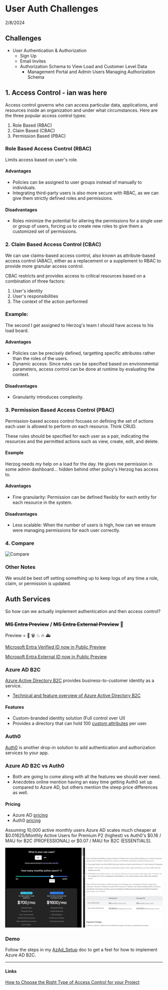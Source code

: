 # User Auth Challenges

2/8/2024

## Challenges

- User Authentication & Authorization
  - Sign Up
  - Email Invites
  - Authorization Schema to View Load and Customer Level Data
    - Management Portal and Admin Users Managing Authorization Schema

## 1. Access Control - ian was here

Access control governs who can access particular data, applications, and resources inside an organization and under what circumstances. Here are the three popular access control types:

1. Role Based (RBAC)
2. Claim Based (CBAC)
3. Permission Based (PBAC)

### Role Based Access Control (RBAC)

Limits access based on user's role.

#### Advantages

- Policies can be assigned to user groups instead of manually to individuals.
- Integrating third-party users is also more secure with RBAC, as we can give them strictly defined roles and permissions.

#### Disadvantages

- Roles minimize the potential for altering the permissions for a single user or group of users, forcing us to create new roles to give them a customized set of permissions.

### 2. Claim Based Access Control (CBAC)

We can use claims-based access control, also known as attribute-based access control (ABAC), either as a replacement or a supplement to RBAC to provide more granular access control.

CBAC restricts and provides access to critical resources based on a combination of three factors:

1. User's identity
2. User's responsibilities
3. The context of the action performed

### Example:

The second I get assigned to Herzog's team I should have access to his load board.

#### Advantages

- Policies can be precisely defined, targetting specific attributes rather than the roles of the users.
- Dynamic access: Since rules can be specified based on environmental parameters, access control can be done at runtime by evaluating the context.

#### Disadvantages

- Granularity introduces complexity.

### 3. Permission Based Access Control (PBAC)

Permission-based access control focuses on defining the set of actions each user is allowed to perform on each resource. Think CRUD.

These rules should be specified for each user as a pair, indicating the resources and the permitted actions such as view, create, edit, and delete.

#### Example

Herzog needs my help on a load for the day. He gives me permission in some admin dashboard... hidden behind other policy's Herzog has access to.

#### Advantages

- Fine granularity: Permission can be defined flexibly for each entity for each resource in the system.

#### Disadvantages

- Less scalable: When the number of users is high, how can we ensure were managing permissions for each user correctly.

### 4. Compare

![Compare](https://static-assets.amplication.com/blog/choosing-between-role-based-vs-claims-based-vs-permission-based-access-control-mechanism/1.png)

### Other Notes

We would be best off setting something up to keep logs of any time a role, claim, or permission is updated.

## Auth Services

So how can we actually implement authentication and then access control?

### ~~MS Entra Preview~~ / ~~MS Entra External Preview~~ :bricks:

Preview = :shit: :wastebasket: :boom: :fire: :ambulance:

[Microsoft Entra Verified ID now in Public Preview](https://www.microsoft.com/en-us/security/business/solutions/decentralized-identity)

[Microsoft Entra External ID now in Public Preview](https://www.microsoft.com/en-us/security/business/identity-access/microsoft-entra-external-id)

### Azure AD B2C

[Azure Active Directory B2C](https://learn.microsoft.com/en-us/azure/active-directory-b2c/overview) provides business-to-customer identity as a service.

- [Technical and feature overview of Azure Active Directory B2C](https://learn.microsoft.com/en-us/azure/active-directory-b2c/technical-overview)

#### Features

- Custom-branded identity solution (Full control over UI)
- Provides a directory that can hold 100 [custom attributes](https://learn.microsoft.com/en-us/azure/active-directory-b2c/user-profile-attributes) per user.

### Auth0

[Auth0](https://auth0.com/docs/get-started/auth0-overview) is another drop-in solution to add authentication and authorization services to your app.

### Azure AD B2C vs Auth0

- Both are going to come along with all the features we should ever need.
- Anecdotes online mention having an easy time getting Auth0 set up compared to Azure AD, but others mention the steep price differences as well.

#### Pricing

- Azure AD [pricing](https://azure.microsoft.com/en-us/pricing/details/active-directory-external-identities/)
- Auth0 [pricing](https://auth0.com/pricing)

Assuming 10,000 active monthly users Azure AD scales much cheaper at $0.01625/Monthly Active Users for Premium P2 (highest) vs Auth0's $0.16 / MAU for B2C (PROFESSIONAL) or $0.07 / MAU for B2C (ESSENTIALS).

![alt text](Azure_Auth0_Pricing.png)

### Demo

Follow the steps in my [AzAd_Setup](https://github.com/BBITWestin/My-Docs/blob/main/Auth%2BPipelines/AzAD_Setup.md) doc to get a feel for how to implement Azure AD B2C.

---

#### Links

[How to Choose the Right Type of Access Control for your Project](https://amplication.com/blog/choosing-between-role-based-vs-claims-based-vs-permission-based-access-control-mechanism)
